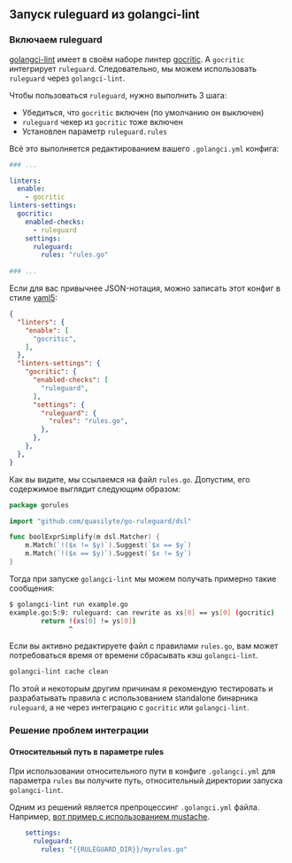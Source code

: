 ## Запуск ruleguard из golangci-lint

### Включаем ruleguard

[golangci-lint](https://github.com/golangci/golangci-lint) имеет в своём наборе линтер [gocritic](https://github.com/go-critic/go-critic). А `gocritic` интегрирует `ruleguard`. Следовательно, мы можем использовать `ruleguard` через `golangci-lint`.

Чтобы пользоваться `ruleguard`, нужно выполнить 3 шага:

* Убедиться, что `gocritic` включен (по умолчанию он выключен)
* `ruleguard` чекер из `gocritic` тоже включен
* Установлен параметр `ruleguard.rules`

Всё это выполняется редактированием вашего `.golangci.yml` конфига:

```yaml
### ...

linters:
  enable:
    - gocritic
linters-settings:
  gocritic:
    enabled-checks:
      - ruleguard
    settings:
      ruleguard:
        rules: "rules.go"
        
### ...
```

Если для вас привычнее JSON-нотация, можно записать этот конфиг в стиле [yaml5](https://github.com/quasilyte/yaml5):

```json
{
  "linters": {
    "enable": [
      "gocritic",
    ],
  },  
  "linters-settings": {
    "gocritic": {
      "enabled-checks": [
        "ruleguard",
      ],
      "settings": {
        "ruleguard": {
          "rules": "rules.go",
        },
      },
    },
  },
}
```

Как вы видите, мы ссылаемся на файл `rules.go`. Допустим, его содержимое выглядит следующим образом:

```go
package gorules

import "github.com/quasilyte/go-ruleguard/dsl"

func boolExprSimplify(m dsl.Matcher) {
	m.Match(`!($x != $y)`).Suggest(`$x == $y`)
	m.Match(`!($x == $y)`).Suggest(`$x != $y`)
}
```

Тогда при запуске `golangci-lint` мы можем получать примерно такие сообщения:

```bash
$ golangci-lint run example.go 
example.go:5:9: ruleguard: can rewrite as xs[0] == ys[0] (gocritic)
        return !(xs[0] != ys[0])
               ^
```

Если вы активно редактируете файл с правилами `rules.go`, вам может потребоваться время от времени сбрасывать кэш `golangci-lint`.

```bash
golangci-lint cache clean
```

По этой и некоторым другим причинам я рекомендую тестировать и разрабатывать правила с использованием standalone бинарника `ruleguard`, а не
через интеграцию с `gocritic` или `golangci-lint`.

### Решение проблем интеграции

#### Относительный путь в параметре rules

При использовании относительного пути в конфиге `.golangci.yml` для параметра `rules` вы получите путь, относительный директории запуска `golangci-lint`.

Одним из решений является препроцессинг `.golangci.yml` файла. Например, [вот пример с использованием mustache](https://github.com/golangci/golangci-lint/issues/1662#issuecomment-778898705).

```yaml
    settings:
      ruleguard:
        rules: "{{RULEGUARD_DIR}}/myrules.go"
```
